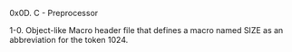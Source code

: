 0x0D. C - Preprocessor

1-0. Object-like Macro
header file that defines a macro named SIZE as an abbreviation for the token 1024.
